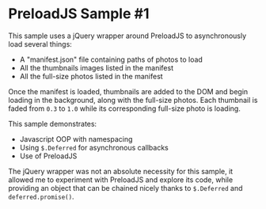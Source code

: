 PreloadJS Sample #1
===================

This sample uses a jQuery wrapper around PreloadJS to asynchronously load several things: 

  * A "manifest.json" file containing paths of photos to load
  * All the thumbnails images listed in the manifest
  * All the full-size photos listed in the manifest
            
Once the manifest is loaded, thumbnails are added to the DOM and begin loading in the background, along with the full-size
photos. Each thumbnail is faded from ```0.3``` to ```1.0``` while its corresponding full-size photo is loading.
            
This sample demonstrates:
            
  * Javascript OOP with namespacing
  * Using ```$.Deferred``` for asynchronous callbacks
  * Use of PreloadJS
            
The jQuery wrapper was not an absolute necessity for this sample, it allowed me to experiment with PreloadJS and explore
its code, while providing an object that can be chained nicely thanks to ```$.Deferred``` and ```deferred.promise()```.
